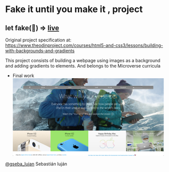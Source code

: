 # Fake it until you make it , project
## let fake(🍎) => [live](https://sebastianlujan.github.io)

Original project specification at: https://www.theodinproject.com/courses/html5-and-css3/lessons/building-with-backgrounds-and-gradients

This project consists of building a webpage using images as a background and adding gradients to elements. 
And belongs to the Microverse curricula
 
* Final work
![🎢 A rollercoaster of positions](img/screenshot.png)

[@gseba_lujan](https://twitter.com/gseba_lujan) Sebastián luján